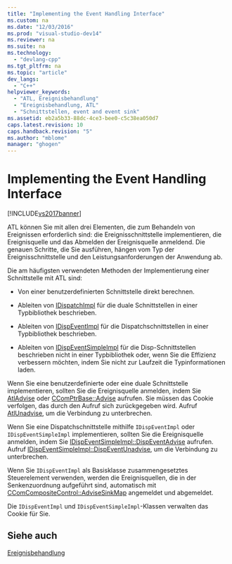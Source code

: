 ```yaml
---
title: "Implementing the Event Handling Interface"
ms.custom: na
ms.date: "12/03/2016"
ms.prod: "visual-studio-dev14"
ms.reviewer: na
ms.suite: na
ms.technology: 
  - "devlang-cpp"
ms.tgt_pltfrm: na
ms.topic: "article"
dev_langs: 
  - "C++"
helpviewer_keywords: 
  - "ATL, Ereignisbehandlung"
  - "Ereignisbehandlung, ATL"
  - "Schnittstellen, event and event sink"
ms.assetid: eb2a5b33-88dc-4ce3-bee0-c5c38ea050d7
caps.latest.revision: 10
caps.handback.revision: "5"
ms.author: "mblome"
manager: "ghogen"
---
```

# Implementing the Event Handling Interface
[!INCLUDE[vs2017banner](../assembler/inline/includes/vs2017banner.md)]

ATL können Sie mit allen drei Elementen, die zum Behandeln von Ereignissen erforderlich sind: die Ereignisschnittstelle implementieren, die Ereignisquelle und das Abmelden der Ereignisquelle anmeldend.  Die genauen Schritte, die Sie ausführen, hängen vom Typ der Ereignisschnittstelle und den Leistungsanforderungen der Anwendung ab.  
  
 Die am häufigsten verwendeten Methoden der Implementierung einer Schnittstelle mit ATL sind:  
  
-   Von einer benutzerdefinierten Schnittstelle direkt berechnen.  
  
-   Ableiten von [IDispatchImpl](../atl/reference/idispatchimpl-class.md) für die duale Schnittstellen in einer Typbibliothek beschrieben.  
  
-   Ableiten von [IDispEventImpl](../atl/reference/idispeventimpl-class.md) für die Dispatchschnittstellen in einer Typbibliothek beschrieben.  
  
-   Ableiten von [IDispEventSimpleImpl](../atl/reference/idispeventsimpleimpl-class.md) für die Disp\-Schnittstellen beschrieben nicht in einer Typbibliothek oder, wenn Sie die Effizienz verbessern möchten, indem Sie nicht zur Laufzeit die Typinformationen laden.  
  
 Wenn Sie eine benutzerdefinierte oder eine duale Schnittstelle implementieren, sollten Sie die Ereignisquelle anmelden, indem Sie [AtlAdvise](../Topic/AtlAdvise.md) oder [CComPtrBase::Advise](../Topic/CComPtrBase::Advise.md) aufrufen.  Sie müssen das Cookie verfolgen, das durch den Aufruf sich zurückgegeben wird.  Aufruf [AtlUnadvise](../Topic/AtlUnadvise.md), um die Verbindung zu unterbrechen.  
  
 Wenn Sie eine Dispatchschnittstelle mithilfe `IDispEventImpl` oder `IDispEventSimpleImpl` implementieren, sollten Sie die Ereignisquelle anmelden, indem Sie [IDispEventSimpleImpl::DispEventAdvise](../Topic/IDispEventSimpleImpl::DispEventAdvise.md) aufrufen.  Aufruf [IDispEventSimpleImpl::DispEventUnadvise](../Topic/IDispEventSimpleImpl::DispEventUnadvise.md), um die Verbindung zu unterbrechen.  
  
 Wenn Sie `IDispEventImpl` als Basisklasse zusammengesetztes Steuerelement verwenden, werden die Ereignisquellen, die in der Senkenzuordnung aufgeführt sind, automatisch mit [CComCompositeControl::AdviseSinkMap](../Topic/CComCompositeControl::AdviseSinkMap.md) angemeldet und abgemeldet.  
  
 Die `IDispEventImpl` und `IDispEventSimpleImpl`\-Klassen verwalten das Cookie für Sie.  
  
## Siehe auch  
 [Ereignisbehandlung](../atl/event-handling-and-atl.md)